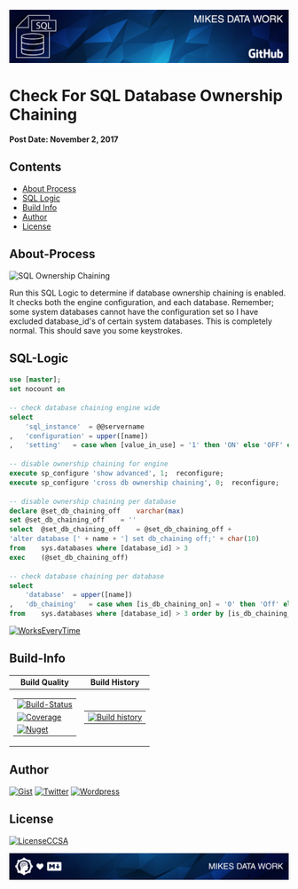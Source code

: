 ![MIKES DATA WORK GIT REPO](https://raw.githubusercontent.com/mikesdatawork/images/master/git_mikes_data_work_banner_01.png "Mikes Data Work")        

# Check For SQL Database Ownership Chaining
**Post Date: November 2, 2017**        

## Contents    
- [About Process](##About-Process)  
- [SQL Logic](#SQL-Logic)  
- [Build Info](#Build-Info)  
- [Author](#Author)  
- [License](#License)       

## About-Process


![SQL Ownership Chaining]( https://mikesdatawork.files.wordpress.com/2017/11/image0011.png "Ownership Chains")
<p>Run this SQL Logic to determine if database ownership chaining is enabled. It checks both the engine configuration, and each database. Remember; some system databases cannot have the configuration set so I have excluded database_id's of certain system databases. This is completely normal.
This should save you some keystrokes.</p>



## SQL-Logic
```SQL
use [master];
set nocount on
 
-- check database chaining engine wide
select
    'sql_instance'  = @@servername
,   'configuration' = upper([name])
,   'setting'   = case when [value_in_use] = '1' then 'ON' else 'OFF' end from sys.configurations where [name] = 'cross db ownership chaining'
 
-- disable ownership chaining for engine
execute sp_configure 'show advanced', 1;  reconfigure;  
execute sp_configure 'cross db ownership chaining', 0;  reconfigure;  
 
-- disable ownership chaining per database
declare @set_db_chaining_off    varchar(max)
set @set_db_chaining_off    = ''
select  @set_db_chaining_off    = @set_db_chaining_off + 
'alter database [' + name + '] set db_chaining off;' + char(10)
from    sys.databases where [database_id] > 3
exec    (@set_db_chaining_off)
 
-- check database chaining per database
select
    'database'  = upper([name])
,   'db_chaining'   = case when [is_db_chaining_on] = '0' then 'Off' else 'On' end
from    sys.databases where [database_id] > 3 order by [is_db_chaining_on] desc

```

[![WorksEveryTime](https://forthebadge.com/images/badges/60-percent-of-the-time-works-every-time.svg)](https://shitday.de/)

## Build-Info

| Build Quality | Build History |
|--|--|
|<table><tr><td>[![Build-Status](https://ci.appveyor.com/api/projects/status/pjxh5g91jpbh7t84?svg?style=flat-square)](#)</td></tr><tr><td>[![Coverage](https://coveralls.io/repos/github/tygerbytes/ResourceFitness/badge.svg?style=flat-square)](#)</td></tr><tr><td>[![Nuget](https://img.shields.io/nuget/v/TW.Resfit.Core.svg?style=flat-square)](#)</td></tr></table>|<table><tr><td>[![Build history](https://buildstats.info/appveyor/chart/tygerbytes/resourcefitness)](#)</td></tr></table>|

## Author

[![Gist](https://img.shields.io/badge/Gist-MikesDataWork-<COLOR>.svg)](https://gist.github.com/mikesdatawork)
[![Twitter](https://img.shields.io/badge/Twitter-MikesDataWork-<COLOR>.svg)](https://twitter.com/mikesdatawork)
[![Wordpress](https://img.shields.io/badge/Wordpress-MikesDataWork-<COLOR>.svg)](https://mikesdatawork.wordpress.com/)

      
## License
[![LicenseCCSA](https://img.shields.io/badge/License-CreativeCommonsSA-<COLOR>.svg)](https://creativecommons.org/share-your-work/licensing-types-examples/)

![Mikes Data Work](https://raw.githubusercontent.com/mikesdatawork/images/master/git_mikes_data_work_banner_02.png "Mikes Data Work")

